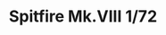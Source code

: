 ---
title: "Spitfire Mk.VIII  1/72"
price: 1400 
desc: "WEEKEND EDITION, Spitfire Mk.VIII  1/72, razmera: 1/72"
img_path: "/assets/img/7442.jpg"
brand: AMMO
available: false
special_offer: false
new: false
soon: false
cat: "Plasticne-Makete"
subcat: "PM-EDUARD"
subsubcat: ""
sifra: "7442"
---